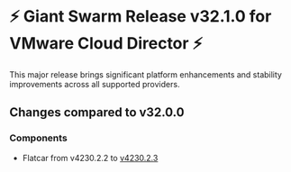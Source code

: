 # :zap: Giant Swarm Release v32.1.0 for VMware Cloud Director :zap:

This major release brings significant platform enhancements and stability improvements across all supported providers.

## Changes compared to v32.0.0

### Components

- Flatcar from v4230.2.2 to [v4230.2.3](https://www.flatcar-linux.org/releases/#release-4230.2.3)

